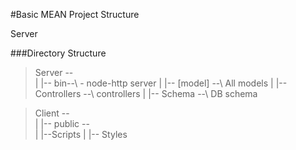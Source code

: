 #Basic MEAN Project Structure

Server

###Directory Structure
 >Server --\
           |
           |-- bin--\ - node-http server
           |
           |-- [model] --\ All models
           |
           |-- Controllers --\ controllers
           |
           |-- Schema --\ DB schema


 > Client --\
            |
            |-- public --\
                         |
                         |--Scripts
                         |
                         |-- Styles


